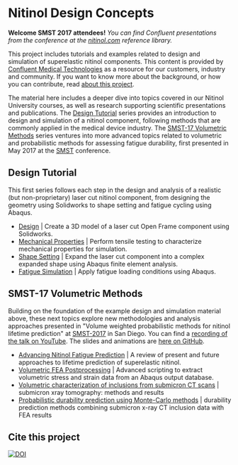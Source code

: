 Nitinol Design Concepts
================================

**Welcome SMST 2017 attendees!** _You can find Confluent presentations from the conference at the [nitinol.com](http://nitinol.com) reference library._

This project includes tutorials and examples related to design and simulation of superelastic nitinol components. This content is provided by [Confluent Medical Technologies](http://confluentmedical.com) as a resource for our customers, industry and community. If you want to know more about the background, or how you can contribute, read [about this project](about.md).

The material here includes a deeper dive into topics covered in our Nitinol University courses, as well as research supporting scientific presentations and publications. The [Design Tutorial](#design-tutorial) series provides an introduction to design and simulation of a nitinol component, following methods that are commonly applied in the medical device industry. The [SMST-17 Volumetric Methods](#smst-17-volumetric-methods) series ventures into more advanced topics related to volumetric and probabilistic methods for assessing fatigue durability, first presented in May 2017 at the [SMST](http://www.asminternational.org/web/smst2017) conference. 

## Design Tutorial

This first series follows each step in the design and analysis of a realistic (but non-proprietary) laser cut nitinol component, from designing the geometry using Solidworks to shape setting and fatigue cycling using Abaqus.

* [Design](105-open-frame-design) \| Create a 3D model of a laser cut Open Frame component using Solidworks.
* [Mechanical Properties](110-material-characterization) \| Perform tensile testing to characterize mechanical properties for simulation.
* [Shape Setting](115-open-frame-shape-set) \| Expand the laser cut component into a complex expanded shape using Abaqus finite element analysis.
* [Fatigue Simulation](120-open-frame-fatigue) \| Apply fatigue loading conditions using Abaqus.

## SMST-17 Volumetric Methods

Building on the foundation of the example design and simulation material above, these next topics explore new methodologies and analysis approaches presented in "Volume weighted probabilistic methods for nitinol lifetime prediction" at [SMST-2017](http://www.asminternational.org/web/smst2017) in San Diego. You can find a [recording of the talk on YouTube](https://youtu.be/fGN6rWQzPnY). The slides and animations are [here on GitHub](https://github.com/confluentmedical/nitinol-design-concepts/tree/master/smst17).

* [Advancing Nitinol Fatigue Prediction](205-advancing-fatigue-prediction) \| A review of present and future approaches to lifetime prediction of superelastic nitinol.
* [Volumetric FEA Postprocessing](125-volumetric-analysis) \| Advanced scripting to extract volumetric stress and strain data from an Abaqus output database.
* [Volumetric characterization of inclusions from submicron CT scans](210-xct-methods) \| submicron xray tomography: methods and results
* [Probabilistic durability prediction using Monte-Carlo methods](215-monte-carlo) \| durability prediction methods combining submicron x-ray CT inclusion data with FEA results

## Cite this project

[![DOI](https://zenodo.org/badge/87218697.svg)](https://zenodo.org/badge/latestdoi/87218697)

